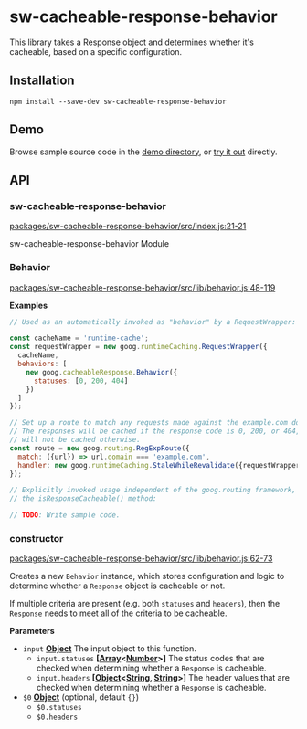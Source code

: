 # sw-cacheable-response-behavior

This library takes a Response object and  determines whether it's cacheable, based on a specific configuration.

## Installation

`npm install --save-dev sw-cacheable-response-behavior`

## Demo

Browse sample source code in the [demo directory](https://github.com/GoogleChrome/sw-helpers/tree/future-of-sw-tooling/packages/sw-cacheable-response-behavior/demo), or
[try it out](https://googlechrome.github.io/sw-helpers/sw-cacheable-response-behavior/demo/) directly.

## API

<!-- Generated by documentation.js. Update this documentation by updating the source code. -->

### sw-cacheable-response-behavior

[packages/sw-cacheable-response-behavior/src/index.js:21-21](https://github.com/GoogleChrome/sw-helpers/blob/5504f5454a124329ec6075addf848e3aeb815437/packages/sw-cacheable-response-behavior/src/index.js#L21-L21 "Source code on GitHub")

sw-cacheable-response-behavior Module

### Behavior

[packages/sw-cacheable-response-behavior/src/lib/behavior.js:48-119](https://github.com/GoogleChrome/sw-helpers/blob/5504f5454a124329ec6075addf848e3aeb815437/packages/sw-cacheable-response-behavior/src/lib/behavior.js#L48-L119 "Source code on GitHub")

**Examples**

```javascript
// Used as an automatically invoked as "behavior" by a RequestWrapper:

const cacheName = 'runtime-cache';
const requestWrapper = new goog.runtimeCaching.RequestWrapper({
  cacheName,
  behaviors: [
    new goog.cacheableResponse.Behavior({
      statuses: [0, 200, 404]
    })
  ]
});

// Set up a route to match any requests made against the example.com domain.
// The responses will be cached if the response code is 0, 200, or 404, and
// will not be cached otherwise.
const route = new goog.routing.RegExpRoute({
  match: ({url}) => url.domain === 'example.com',
  handler: new goog.runtimeCaching.StaleWhileRevalidate({requestWrapper})
});
```

```javascript
// Explicitly invoked usage independent of the goog.routing framework, via
// the isResponseCacheable() method:

// TODO: Write sample code.
```

### constructor

[packages/sw-cacheable-response-behavior/src/lib/behavior.js:62-73](https://github.com/GoogleChrome/sw-helpers/blob/5504f5454a124329ec6075addf848e3aeb815437/packages/sw-cacheable-response-behavior/src/lib/behavior.js#L62-L73 "Source code on GitHub")

Creates a new `Behavior` instance, which stores configuration and logic
to determine whether a `Response` object is cacheable or not.

If multiple criteria are present (e.g. both `statuses` and `headers`), then
the `Response` needs to meet all of the criteria to be cacheable.

**Parameters**

-   `input` **[Object](https://developer.mozilla.org/en-US/docs/Web/JavaScript/Reference/Global_Objects/Object)** The input object to this function.
    -   `input.statuses` **\[[Array](https://developer.mozilla.org/en-US/docs/Web/JavaScript/Reference/Global_Objects/Array)&lt;[Number](https://developer.mozilla.org/en-US/docs/Web/JavaScript/Reference/Global_Objects/Number)>]** The status codes that are
               checked when determining whether a `Response` is cacheable.
    -   `input.headers` **\[[Object](https://developer.mozilla.org/en-US/docs/Web/JavaScript/Reference/Global_Objects/Object)&lt;[String](https://developer.mozilla.org/en-US/docs/Web/JavaScript/Reference/Global_Objects/String), [String](https://developer.mozilla.org/en-US/docs/Web/JavaScript/Reference/Global_Objects/String)>]** The header values that are
               checked when determining whether a `Response` is cacheable.
-   `$0` **[Object](https://developer.mozilla.org/en-US/docs/Web/JavaScript/Reference/Global_Objects/Object)**  (optional, default `{}`)
    -   `$0.statuses`  
    -   `$0.headers`  
